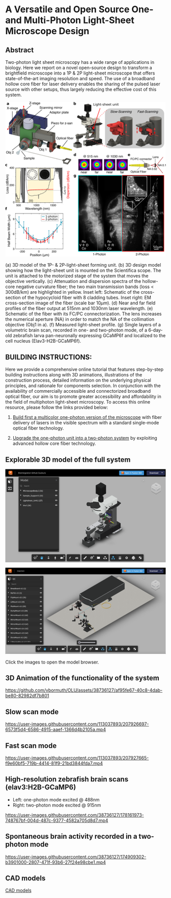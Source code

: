 # A Versatile and Open Source One- and Multi-Photon Light-Sheet Microscope Design

<!---  # An Open Source 1P and 2P miniDSPIM with broadband fiber-based laser delivery    --->

<!---  https://github.com/vbormuth/OLU/assets/38736127/c6768a30-e7fc-4b7b-ad6b-9d91b2c9e9b4    --->

## Abstract
Two-photon light sheet microscopy has a wide range of applications in biology. Here we report on a novel open-source design to transform a brightfield microscope into a 1P \& 2P light-sheet microscope that offers state-of-the-art imaging resolution and speed. The use of a broadband hollow core fiber for laser delivery enables the sharing of the pulsed laser source with other setups, thus largely reducing the effective cost of this system. 

![CompilationFigure](Figures/CompilationFigure.png)

(a) 3D model of the 1P- \& 2P-light-sheet forming unit. (b) 3D design model showing how the light-sheet unit is mounted on the Scientifica scope. The unit is attached to the motorized stage of the system that moves the objective vertically. (c) Attenuation and dispersion spectra of the hollow-core negative curvature fiber; the two main transmission bands (loss $<$ 300dB/km) are highlighted in yellow. Inset left: Schematic of the cross-section of the hypocycloid fiber with 8 cladding tubes. Inset right: EM cross-section image of the fiber (scale bar $10\mu m$). (d) Near and far field profiles of the fiber output at 515nm and 1030nm laser wavelength. (e) Schematic of the fiber with its FC/PC connectorization. The lens increases the numerical aperture (NA) in order to match the NA of the collimation objective (Obj1 in a). (f) Measured light-sheet profile. (g) Single layers of a volumetric brain scan, recorded in one- and two-photon mode, of a 6-day-old zebrafish larva pan-neuronally expressing GCaMP6f and localized to the cell nucleus (Elav3-H2B-GCaMP6f).



## BUILDING INSTRUCTIONS:

Here we provide a comprehensive online tutorial that features step-by-step building instructions along with 3D animations, illustrations of the construction process, detailed information on the underlying physical principles, and rationale for components selection. In conjunction with the availability of commercially accessible and connectorized broadband optical fiber, our aim is to promote greater accessibility and affordability in the field of multiphoton light-sheet microscopy. To access this online resource, please follow the links provided below: 

1. [Build first a multicolor one-photon version of the microscope](1P_Multicolor_System.md) with fiber delivery of lasers in the visible spectrum with a standard single-mode optical fiber technology.

2. [Upgrade the one-photon unit into a two-photon system](2P-Upgrade.md) by exploiting advanced hollow core fiber technology.



## Explorable 3D model of the full system

[<img width="600" alt="FullSystem_3D-Model" src="Figures/FullSystem_3D-Model.png">](https://a360.co/41PexBK)

[<img width="600" alt="2P_laser_injection_3D-Model" src="Figures/2P_laser_injection_3D-Model.png">](https://a360.co/3JVrDGn)




Click the images to open the model browser.

## 3D Animation of the functionality of the system

https://github.com/vbormuth/OLU/assets/38736127/af95fe67-40c8-4dab-be80-82982df7b801

## Slow scan mode

https://user-images.githubusercontent.com/113037893/207926697-6573f5d4-6586-4915-aaef-1366d4b2105a.mp4

## Fast scan mode

https://user-images.githubusercontent.com/113037893/207927665-f9e60bf5-719b-4414-81f9-21bd3844fda7.mp4

## High-resolution zebrafish brain scans (elav3:H2B-GCaMP6)

* Left: one-photon mode excited @ 488nm
* Right:  two-photon mode excited @ 915nm

https://user-images.githubusercontent.com/38736127/178161973-748767bf-004d-487c-9377-4582a705d8d7.mp4


## Spontaneous brain activity recorded in a two-photon mode



https://user-images.githubusercontent.com/38736127/174909302-b3901000-2807-471f-93b6-27f24e98cbe1.mp4




## CAD models

[CAD models](CAD_models)




